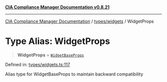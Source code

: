 [**CIA Compliance Manager Documentation v0.8.21**](../../../README.md)

***

[CIA Compliance Manager Documentation](../../../modules.md) / [types/widgets](../README.md) / WidgetProps

# Type Alias: WidgetProps

> **WidgetProps** = [`WidgetBaseProps`](../interfaces/WidgetBaseProps.md)

Defined in: [types/widgets.ts:117](https://github.com/Hack23/cia-compliance-manager/blob/689e67e40bb6afe811128d672a0d7dd5fcbdaea5/src/types/widgets.ts#L117)

Alias type for WidgetBaseProps to maintain backward compatibility
